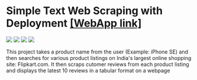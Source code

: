# Simple Text Web Scraping with Deployment [[WebApp link]](https://customer-review-scraping.herokuapp.com/)

![](https://img.shields.io/badge/python-3.10.4-blueviolet)
![](https://img.shields.io/badge/BeautifulSoup-4.11.1-%23ff007f)
![](https://img.shields.io/badge/scikit--learn-0.24.1-blue)
![](https://img.shields.io/badge/streamlit-1.9.1-brightgreen)

This project takes a product name from the user (Example: iPhone SE) and then searches for various product
listings on India's largest online shopping site: Flipkart.com. It then scraps cutomer reviews from each product listing and displays the latest 10 reviews in a tabular 
format on a webpage


